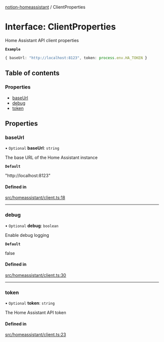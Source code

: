 [notion-homeassistant](../README.md) / ClientProperties

# Interface: ClientProperties

Home Assistant API client properties

**`Example`**

```ts
{ baseUrl: "http://localhost:8123", token: process.env.HA_TOKEN }
```

## Table of contents

### Properties

- [baseUrl](ClientProperties.md#baseurl)
- [debug](ClientProperties.md#debug)
- [token](ClientProperties.md#token)

## Properties

### baseUrl

• `Optional` **baseUrl**: `string`

The base URL of the Home Assistant instance

**`Default`**

"http://localhost:8123"

#### Defined in

[src/homeassistant/client.ts:18](https://github.com/brittonhayes/notion-homeassistant/blob/a98ac0d/src/homeassistant/client.ts#L18)

___

### debug

• `Optional` **debug**: `boolean`

Enable debug logging

**`Default`**

false

#### Defined in

[src/homeassistant/client.ts:30](https://github.com/brittonhayes/notion-homeassistant/blob/a98ac0d/src/homeassistant/client.ts#L30)

___

### token

• `Optional` **token**: `string`

The Home Assistant API token

#### Defined in

[src/homeassistant/client.ts:23](https://github.com/brittonhayes/notion-homeassistant/blob/a98ac0d/src/homeassistant/client.ts#L23)
